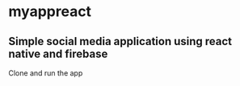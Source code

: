 # myappreact

## Simple social media application using react native and firebase 

Clone and run the app
